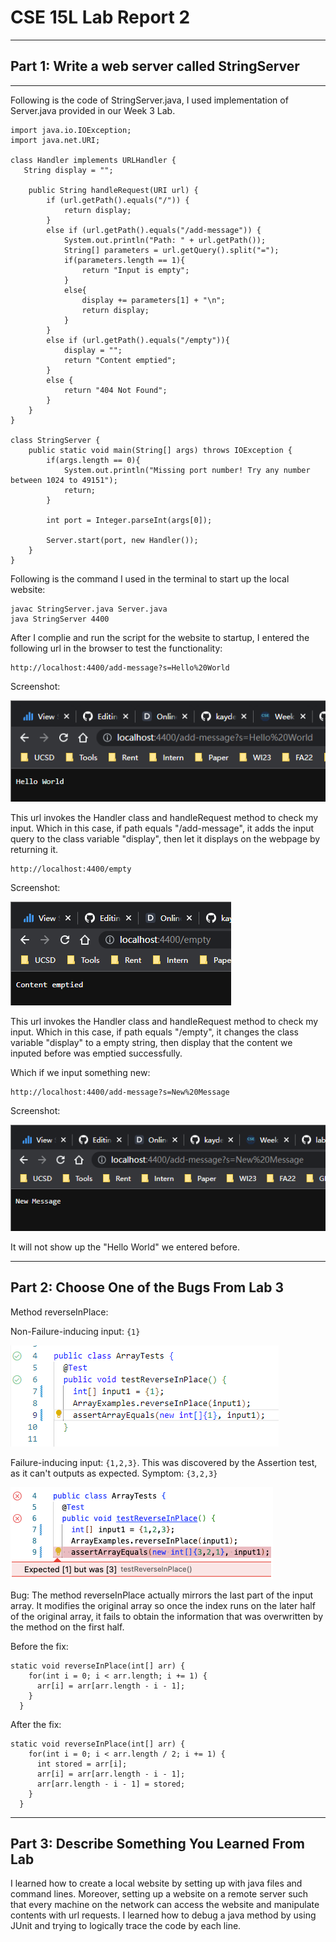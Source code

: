 # CSE 15L Lab Report 2
___
## Part 1: Write a web server called StringServer
___
Following is the code of StringServer.java, I used implementation of Server.java provided in our Week 3 Lab.
```
import java.io.IOException;
import java.net.URI;

class Handler implements URLHandler {
   String display = "";

    public String handleRequest(URI url) {
        if (url.getPath().equals("/")) {
            return display;
        } 
        else if (url.getPath().equals("/add-message")) {
            System.out.println("Path: " + url.getPath());
            String[] parameters = url.getQuery().split("=");
            if(parameters.length == 1){
                return "Input is empty";
            }
            else{
                display += parameters[1] + "\n";
                return display;
            }
        }
        else if (url.getPath().equals("/empty")){
            display = "";
            return "Content emptied";
        }
        else {
            return "404 Not Found";
        }
    }
}

class StringServer {
    public static void main(String[] args) throws IOException {
        if(args.length == 0){
            System.out.println("Missing port number! Try any number between 1024 to 49151");
            return;
        }

        int port = Integer.parseInt(args[0]);

        Server.start(port, new Handler());
    }
}
```

Following is the command I used in the terminal to start up the local website:
```
javac StringServer.java Server.java
java StringServer 4400
```

After I complie and run the script for the website to startup, I entered the following url in the browser to test the functionality:

```
http://localhost:4400/add-message?s=Hello%20World
```
Screenshot:

![part1img1](https://github.com/kayden-yan/cse15l-lab-reports/blob/main/image/lab2/part1img1(1).png?raw=true)

This url invokes the Handler class and handleRequest method to check my input. Which in this case, if path equals "/add-message", it adds the input query to the class variable "display", then let it displays on the webpage by returning it.

```
http://localhost:4400/empty
```
Screenshot:

![part1img2](https://github.com/kayden-yan/cse15l-lab-reports/blob/main/image/lab2/part1img2(1).png?raw=true)

This url invokes the Handler class and handleRequest method to check my input. Which in this case, if path equals "/empty", it changes the class variable "display" to a empty string, then display that the content we inputed before was emptied successfully.

Which if we input something new:
```
http://localhost:4400/add-message?s=New%20Message
```
Screenshot:

![part1img3](https://github.com/kayden-yan/cse15l-lab-reports/blob/main/image/lab2/part1img3.png?raw=true)

It will not show up the "Hello World" we entered before.
___
## Part 2: Choose One of the Bugs From Lab 3
Method reverseInPlace:

Non-Failure-inducing input: ```{1}```

![part2img2](https://github.com/kayden-yan/cse15l-lab-reports/blob/main/image/lab2/part2img2(3).png?raw=true)


Failure-inducing input: ```{1,2,3}```. This was discovered by the Assertion test, as it can't outputs as expected.
Symptom: ```{3,2,3}```

![part2img1](https://github.com/kayden-yan/cse15l-lab-reports/blob/main/image/lab2/part2img1.png?raw=true)

Bug: The method reverseInPlace actually mirrors the last part of the input array. It modifies the original array so once the index runs on the later half of the  original array, it fails to obtain the information that was overwritten by the method on the first half.

Before the fix:
```
static void reverseInPlace(int[] arr) {
    for(int i = 0; i < arr.length; i += 1) {
      arr[i] = arr[arr.length - i - 1];
    }
  }
```
After the fix:
```
static void reverseInPlace(int[] arr) {
    for(int i = 0; i < arr.length / 2; i += 1) {
      int stored = arr[i];
      arr[i] = arr[arr.length - i - 1];
      arr[arr.length - i - 1] = stored;
    }
  }
```

___
## Part 3: Describe Something You Learned From Lab
I learned how to create a local website by setting up with java files and command lines. Moreover, setting up a website on a remote server such that every machine on the network can access the website and manipulate contents with url requests. I learned how to debug a java method by using JUnit and trying to logically trace the code by each line. 

